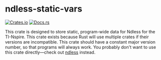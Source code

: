 # ndless-static-vars
[![Crates.io](https://img.shields.io/crates/v/ndless-static-vars.svg)](https://crates.io/crates/ndless-static-vars)
[![Docs.rs](https://docs.rs/ndless-static-vars/badge.svg)](https://docs.rs/ndless-static-vars)

This crate is designed to store static, program-wide data for Ndless for
the TI-Nspire. This crate exists because Rust will use multiple crates
if their versions are incompatible. This crate should have a constant
major version number, so that programs will always work. You
probably don't want to use this crate directly—check out [ndless]
instead.

[ndless]: https://crates.io/crates/ndless
